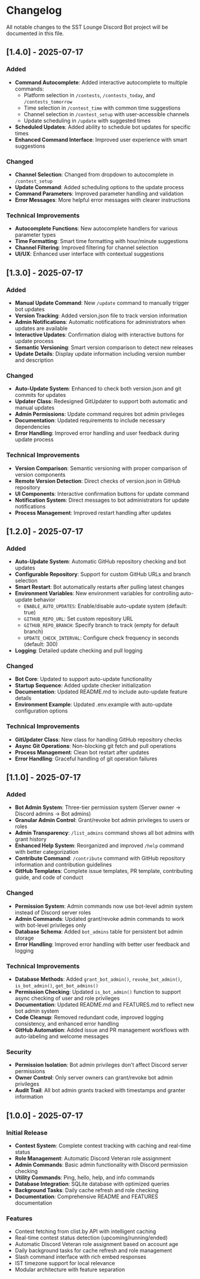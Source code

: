 # Changelog

All notable changes to the SST Lounge Discord Bot project will be documented in this file.

## [1.4.0] - 2025-07-17

### Added

- **Command Autocomplete**: Added interactive autocomplete to multiple commands:
  - Platform selection in `/contests`, `/contests_today`, and `/contests_tomorrow`
  - Time selection in `/contest_time` with common time suggestions
  - Channel selection in `/contest_setup` with user-accessible channels
  - Update scheduling in `/update` with suggested times
- **Scheduled Updates**: Added ability to schedule bot updates for specific times
- **Enhanced Command Interface**: Improved user experience with smart suggestions

### Changed

- **Channel Selection**: Changed from dropdown to autocomplete in `/contest_setup`
- **Update Command**: Added scheduling options to the update process
- **Command Parameters**: Improved parameter handling and validation
- **Error Messages**: More helpful error messages with clearer instructions

### Technical Improvements

- **Autocomplete Functions**: New autocomplete handlers for various parameter types
- **Time Formatting**: Smart time formatting with hour/minute suggestions
- **Channel Filtering**: Improved filtering for channel selection
- **UI/UX**: Enhanced user interface with contextual suggestions

## [1.3.0] - 2025-07-17

### Added

- **Manual Update Command**: New `/update` command to manually trigger bot updates
- **Version Tracking**: Added version.json file to track version information
- **Admin Notifications**: Automatic notifications for administrators when updates are available
- **Interactive Updates**: Confirmation dialog with interactive buttons for update process
- **Semantic Versioning**: Smart version comparison to detect new releases
- **Update Details**: Display update information including version number and description

### Changed

- **Auto-Update System**: Enhanced to check both version.json and git commits for updates
- **Updater Class**: Redesigned GitUpdater to support both automatic and manual updates
- **Admin Permissions**: Update command requires bot admin privileges
- **Documentation**: Updated requirements to include necessary dependencies
- **Error Handling**: Improved error handling and user feedback during update process

### Technical Improvements

- **Version Comparison**: Semantic versioning with proper comparison of version components
- **Remote Version Detection**: Direct checks of version.json in GitHub repository
- **UI Components**: Interactive confirmation buttons for update command
- **Notification System**: Direct messages to bot administrators for update notifications
- **Process Management**: Improved restart handling after updates

## [1.2.0] - 2025-07-17

### Added

- **Auto-Update System**: Automatic GitHub repository checking and bot updates
- **Configurable Repository**: Support for custom GitHub URLs and branch selection
- **Smart Restart**: Bot automatically restarts after pulling latest changes
- **Environment Variables**: New environment variables for controlling auto-update behavior
  - `ENABLE_AUTO_UPDATES`: Enable/disable auto-update system (default: true)
  - `GITHUB_REPO_URL`: Set custom repository URL
  - `GITHUB_REPO_BRANCH`: Specify branch to track (empty for default branch)
  - `UPDATE_CHECK_INTERVAL`: Configure check frequency in seconds (default: 300)
- **Logging**: Detailed update checking and pull logging

### Changed

- **Bot Core**: Updated to support auto-update functionality
- **Startup Sequence**: Added update checker initialization
- **Documentation**: Updated README.md to include auto-update feature details
- **Environment Example**: Updated .env.example with auto-update configuration options

### Technical Improvements

- **GitUpdater Class**: New class for handling GitHub repository checks
- **Async Git Operations**: Non-blocking git fetch and pull operations
- **Process Management**: Clean bot restart after updates
- **Error Handling**: Graceful handling of git operation failures

## [1.1.0] - 2025-07-17

### Added

- **Bot Admin System**: Three-tier permission system (Server owner → Discord admins → Bot admins)
- **Granular Admin Control**: Grant/revoke bot admin privileges to users or roles
- **Admin Transparency**: `/list_admins` command shows all bot admins with grant history
- **Enhanced Help System**: Reorganized and improved `/help` command with better categorization
- **Contribute Command**: `/contribute` command with GitHub repository information and contribution guidelines
- **GitHub Templates**: Complete issue templates, PR template, contributing guide, and code of conduct

### Changed

- **Permission System**: Admin commands now use bot-level admin system instead of Discord server roles
- **Admin Commands**: Updated grant/revoke admin commands to work with bot-level privileges only
- **Database Schema**: Added `bot_admins` table for persistent bot admin storage
- **Error Handling**: Improved error handling with better user feedback and logging

### Technical Improvements

- **Database Methods**: Added `grant_bot_admin()`, `revoke_bot_admin()`, `is_bot_admin()`, `get_bot_admins()`
- **Permission Checking**: Updated `is_bot_admin()` function to support async checking of user and role privileges
- **Documentation**: Updated README.md and FEATURES.md to reflect new bot admin system
- **Code Cleanup**: Removed redundant code, improved logging consistency, and enhanced error handling
- **GitHub Automation**: Added issue and PR management workflows with auto-labeling and welcome messages

### Security

- **Permission Isolation**: Bot admin privileges don't affect Discord server permissions
- **Owner Control**: Only server owners can grant/revoke bot admin privileges
- **Audit Trail**: All bot admin grants tracked with timestamps and granter information

## [1.0.0] - 2025-07-17

### Initial Release

- **Contest System**: Complete contest tracking with caching and real-time status
- **Role Management**: Automatic Discord Veteran role assignment
- **Admin Commands**: Basic admin functionality with Discord permission checking
- **Utility Commands**: Ping, hello, help, and info commands
- **Database Integration**: SQLite database with optimized queries
- **Background Tasks**: Daily cache refresh and role checking
- **Documentation**: Comprehensive README and FEATURES documentation

### Features

- Contest fetching from clist.by API with intelligent caching
- Real-time contest status detection (upcoming/running/ended)
- Automatic Discord Veteran role assignment based on account age
- Daily background tasks for cache refresh and role management
- Slash command interface with rich embed responses
- IST timezone support for local relevance
- Modular architecture with feature separation
